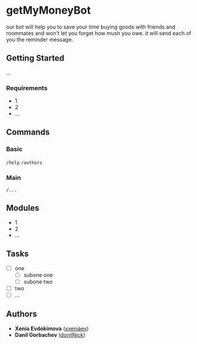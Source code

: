 # getMyMoneyBot
our bot will help you to save your time buying goods with friends and roommates and won't let you forget how mush you owe. it will send each of you the reminder message.
## Getting Started
...
### Requirements
* 1
* 2 
* ...
## Commands
### Basic
`/help`
`/authors`
### Main
`/...`
## Modules
* 1
* 2
* ...
## Tasks
- [ ] one
  - [ ] subone one
  - [ ] subone two
- [ ] two
- [ ] ...
## Authors
* **Xenia Evdokimova** ([xxeniaev](https://github.com/xxeniaev))
* **Danil Gorbachev** ([donilNick](https://github.com/donilNick))
